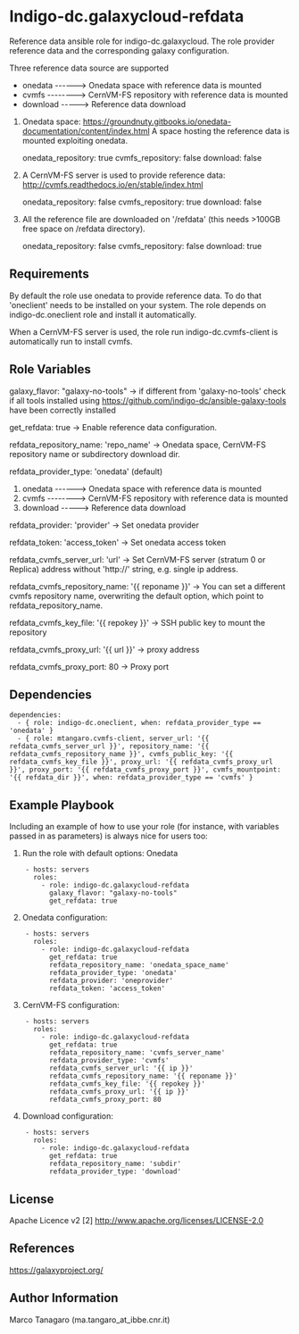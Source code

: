 Indigo-dc.galaxycloud-refdata
=============================

Reference data ansible role for indigo-dc.galaxycloud.
The role provider reference data and the corresponding galaxy configuration.

Three reference data source are supported
- onedata ------> Onedata space with reference data is mounted
- cvmfs --------> CernVM-FS repository with reference data is mounted
- download -----> Reference data download

1. Onedata space: https://groundnuty.gitbooks.io/onedata-documentation/content/index.html
   A space hosting the reference data is mounted exploiting onedata.

   onedata_repository: true
   cvmfs_repository: false
   download: false

2. A CernVM-FS server is used to provide reference data: http://cvmfs.readthedocs.io/en/stable/index.html
   
   onedata_repository: false
   cvmfs_repository: true
   download: false

3. All the reference file are downloaded on '/refdata' (this needs >100GB free space on /refdata directory).

   onedata_repository: false
   cvmfs_repository: false
   download: true

Requirements
------------

By default the role use onedata to provide reference data. To do that 'oneclient' needs to be installed on your system.
The role depends on indigo-dc.oneclient role and install it automatically.

When a CernVM-FS server is used, the role run indigo-dc.cvmfs-client is automatically run to install cvmfs.

Role Variables
--------------

galaxy_flavor: "galaxy-no-tools" -> if different from 'galaxy-no-tools' check if all tools installed using https://github.com/indigo-dc/ansible-galaxy-tools have been correctly installed

get_refdata: true -> Enable reference data configuration.

refdata_repository_name: 'repo_name' -> Onedata space, CernVM-FS repository name or subdirectory download dir.

refdata_provider_type: 'onedata' (default)
1. onedata ------> Onedata space with reference data is mounted
2. cvmfs --------> CernVM-FS repository with reference data is mounted
3. download -----> Reference data download

refdata_provider: 'provider' -> Set onedata provider 

refdata_token: 'access_token' -> Set onedata access token

refdata_cvmfs_server_url: 'url' -> Set CernVM-FS server (stratum 0 or Replica) address without 'http://' string, e.g. single ip address.

refdata_cvmfs_repository_name: '{{ reponame }}' -> You can set a different cvmfs repository name, overwriting the default option, which point to refdata_repository_name.

refdata_cvmfs_key_file: '{{ repokey }}' -> SSH public key to mount the repository

refdata_cvmfs_proxy_url: '{{ url }}' -> proxy address

refdata_cvmfs_proxy_port: 80 -> Proxy port

Dependencies
------------
```
dependencies:
  - { role: indigo-dc.oneclient, when: refdata_provider_type == 'onedata' }
  - { role: mtangaro.cvmfs-client, server_url: '{{ refdata_cvmfs_server_url }}', repository_name: '{{ refdata_cvmfs_repository_name }}', cvmfs_public_key: '{{ refdata_cvmfs_key_file }}', proxy_url: '{{ refdata_cvmfs_proxy_url }}', proxy_port: '{{ refdata_cvmfs_proxy_port }}', cvmfs_mountpoint: '{{ refdata_dir }}', when: refdata_provider_type == 'cvmfs' }
```
Example Playbook
----------------

Including an example of how to use your role (for instance, with variables passed in as parameters) is always nice for users too:

1. Run the role with default options: Onedata
```
    - hosts: servers
      roles:
        - role: indigo-dc.galaxycloud-refdata
          galaxy_flavor: "galaxy-no-tools"
          get_refdata: true
```
2. Onedata configuration:
```
    - hosts: servers
      roles:
        - role: indigo-dc.galaxycloud-refdata
          get_refdata: true
          refdata_repository_name: 'onedata_space_name'
          refdata_provider_type: 'onedata'
          refdata_provider: 'oneprovider'
          refdata_token: 'access_token'
```
3. CernVM-FS configuration:
```
    - hosts: servers
      roles:
        - role: indigo-dc.galaxycloud-refdata
          get_refdata: true
          refdata_repository_name: 'cvmfs_server_name'
          refdata_provider_type: 'cvmfs'
          refdata_cvmfs_server_url: '{{ ip }}'
          refdata_cvmfs_repository_name: '{{ reponame }}'
          refdata_cvmfs_key_file: '{{ repokey }}'
          refdata_cvmfs_proxy_url: '{{ ip }}'
          refdata_cvmfs_proxy_port: 80
```
4. Download configuration:
```
    - hosts: servers
      roles:
        - role: indigo-dc.galaxycloud-refdata
          get_refdata: true
          refdata_repository_name: 'subdir'
          refdata_provider_type: 'download'
```
License
-------

Apache Licence v2 [2]
http://www.apache.org/licenses/LICENSE-2.0

References
-------

https://galaxyproject.org/

Author Information
------------------

Marco Tanagaro (ma.tangaro_at_ibbe.cnr.it)
